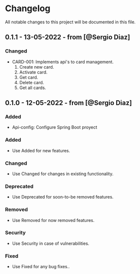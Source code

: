 # Changelog
All notable changes to this project will be documented in this file.

## 0.1.1 - 13-05-2022 - from [@Sergio Diaz]
### Changed
- CARD-001: Implements api's to card management.
	1. Create new card.
	2. Activate card.
	3. Get card.
	4. Delete card.
	5. Get all cards.

## 0.1.0 - 12-05-2022 - from [@Sergio Diaz]
### Added
- Api-config: Configure Spring Boot proyect

### Added
- Use Added for new features.

### Changed
- Use Changed for changes in existing functionality.

### Deprecated
- Use Deprecated for soon-to-be removed features.

### Removed
- Use Removed for now removed features.

### Security
- Use Security in case of vulnerabilities.

### Fixed
- Use Fixed for any bug fixes..
